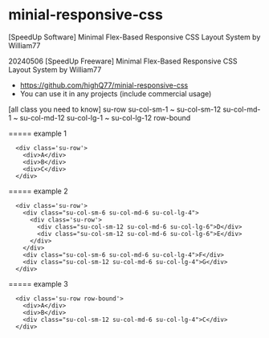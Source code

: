 # minial-responsive-css
[SpeedUp Software] Minimal Flex-Based Responsive CSS Layout System by William77

20240506 [SpeedUp Freeware] Minimal Flex-Based Responsive CSS Layout System by William77
  * https://github.com/highQ77/minial-responsive-css
  * You can use it in any projects (include commercial usage) 

  [all class you need to know]
  su-row
  su-col-sm-1 ~ su-col-sm-12
  su-col-md-1 ~ su-col-md-12
  su-col-lg-1 ~ su-col-lg-12
  row-bound

  ===== example 1

```
  <div class='su-row'>
    <div>A</div>
    <div>B</div>
    <div>C</div>
  </div>
```

  ===== example 2

```
  <div class='su-row'>
    <div class="su-col-sm-6 su-col-md-6 su-col-lg-4">
      <div class='su-row'>
        <div class="su-col-sm-12 su-col-md-6 su-col-lg-6">D</div>
        <div class="su-col-sm-12 su-col-md-6 su-col-lg-6">E</div>
      </div>
    </div>
    <div class="su-col-sm-6 su-col-md-6 su-col-lg-4">F</div>
    <div class="su-col-sm-12 su-col-md-6 su-col-lg-4">G</div>
  </div>
```

  ===== example 3

```
  <div class='su-row row-bound'>
    <div>A</div>
    <div>B</div>
    <div class="su-col-sm-12 su-col-md-6 su-col-lg-4">C</div>
  </div> 
```
